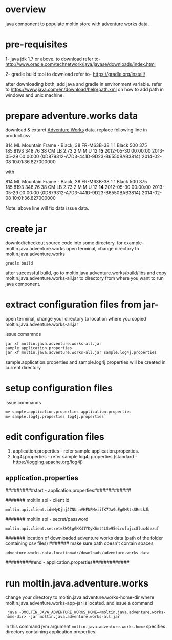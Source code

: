 #  overview
java component to populate moltin store with [adventure works](https://msftdbprodsamples.codeplex.com/releases/view/125550) data.

# pre-requisites
1- java jdk 1.7 or above.
	to download refer to- http://www.oracle.com/technetwork/java/javase/downloads/index.html

2- gradle build tool
	to download refer to- https://gradle.org/install/

after downloading both, add java and gradle in environment variable.
refer to https://www.java.com/en/download/help/path.xml on how to add path in windows and unix machine.

# prepare adventure.works data
download & extarct [Adventure Works](https://msftdbprodsamples.codeplex.com/releases/view/125550) data.
replace following line in product.csv 

814	ML Mountain Frame - Black, 38	FR-M63B-38	1	1	Black	500	375	185.8193	348.76	38	CM 	LB 	2.73	2	M 	M 	U 	12	**15**	2012-05-30 00:00:00	2013-05-29 00:00:00		{0D879312-A7D3-441D-9D23-B6550BAB3814}	2014-02-08 10:01:36.827000000

with

814	ML Mountain Frame - Black, 38	FR-M63B-38	1	1	Black	500	375	185.8193	348.76	38	CM 	LB 	2.73	2	M 	M 	U 	12	**14**	2012-05-30 00:00:00	2013-05-29 00:00:00		{0D879312-A7D3-441D-9D23-B6550BAB3814}	2014-02-08 10:01:36.827000000

Note: above line will fix data issue data.

# create jar
downlod/checkout source code into some directory. for example- moltin.java.adventure.works
open terminal, change directory to moltin.java.adventure.works

	gradle build

after successful build, go to moltin.java.adventure.works/build/libs and copy moltin.java.adventure.works-all.jar to directory from where you want to run java component.

# extract configuration files from jar-
open terminal, change your directory to location where you copied moltin.java.adventure.works-all.jar

issue comamnds

	jar xf moltin.java.adventure.works-all.jar sample.application.properties
	jar xf moltin.java.adventure.works-all.jar sample.log4j.properties

sample.application.properties and sample.log4j.properties will be created in current directory

# setup configuration files
issue commands
 
	mv sample.application.properties application.properties
	mv sample.log4j.properties log4j.properties`

# edit configuration files

1. application.properties - refer sample.application.properties.
2. log4j.properties - refer sample.log4j.properties (standard - https://logging.apache.org/log4j)

## application.properties
##########start - application.properties#############

####### moltiin api - client id

	moltin.api.client.id=MyKjhjJZNUnnVHFNPMeiifK7Ja9uEgGMStsSReLkJb

####### moltiin api - secret/password

	moltin.api.client.secret=8WQtgGKX41YKyK6mt4LSe95eirufujcc8lux4dzzuf

####### location of downloaded adventure works data (path of the folder containing csv files)
####### make sure path doesn't contain spaces

	adventure.works.data.location=d:/downloads/adventure.works data

##########end - application.properties#############

#  run moltin.java.adventure.works

change your directory to moltin.java.adventure.works-home-dir where moltin.java.adventure.works-app-jar is located. and issue a command

     java -DMOLTIN_JAVA_ADVENTURE_WORKS_HOME=<moltin.java.adventure.works-home-dir> -jar moltin.java.adventure.works-all.jar 

in this command jvm argument `moltin.java.adventure.works.home` specifies directory containing application.properties.